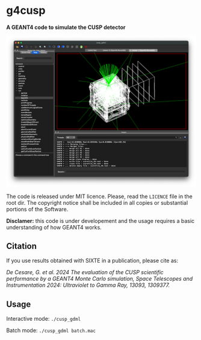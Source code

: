 # g4cusp

__A GEANT4 code to simulate the CUSP detector__

![g4cusp screenshot](images/g4cusp.png)

The code is released under MIT licence. Please, read the `LICENCE` file in the root dir. The copyright notice shall be included in all copies or substantial portions of the Software.


__Disclamer:__ this code is under developement and the usage requires a basic understanding of how GEANT4 works.

## Citation

If you use results obtained with SIXTE in a publication, please cite as:

_De Cesare, G. et al. 2024 The evaluation of the CUSP scientific performance by a GEANT4 Monte Carlo simulation, Space Telescopes and Instrumentation 2024: Ultraviolet to Gamma Ray, 13093, 1309377._


## Usage

Interactive mode:
`./cusp_gdml`

Batch mode:
`./cusp_gdml batch.mac`




